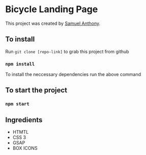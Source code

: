 # Bicycle Landing Page

This project was created by [Samuel Anthony](https://twitter.com/sam1an).
 

## To install

Run `git clone [repo-link]` to grab this project from github

### `npm install`

To install the neccessary dependencies run the above command

## To start the project

### `npm start`

## Ingredients

- HTMTL
- CSS 3
- GSAP
- BOX ICONS
